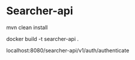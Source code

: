 # Searcher-api

    
mvn clean install

docker build -t searcher-api .

localhost:8080/searcher-api/v1/auth/authenticate
